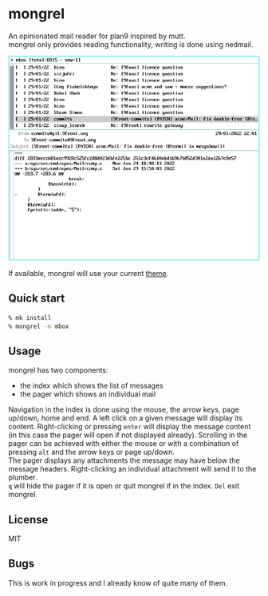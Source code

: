 # mongrel
An opinionated mail reader for plan9 inspired by mutt.  
mongrel only provides reading functionality, writing is done using nedmail.  

![mongrel](mongrel.png)

If available, mongrel will use your current [theme](https://ftrv.se/14).

## Quick start
```sh
% mk install
% mongrel -m mbox
```

## Usage
mongrel has two components:
- the index which shows the list of messages
- the pager which shows an individual mail

Navigation in the index is done using the mouse, the arrow keys, page up/down, home and end. A left click on a given message will display its content. Right-clicking or pressing `enter` will display the message content (in this case the pager will open if not displayed already).
Scrolling in the pager can be achieved with either the mouse or with a combination of pressing `alt` and the arrow keys or page up/down.  
The pager displays any attachments the message may have below the message headers. Right-clicking an individual attachment will send it to the plumber.  
`q` will hide the pager if it is open or quit mongrel if in the index.
`Del` exit mongrel.

## License
MIT

## Bugs
This is work in progress and I already know of quite many of them.

